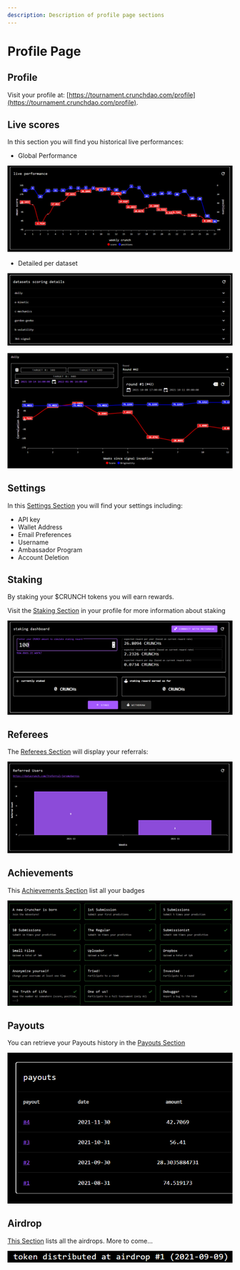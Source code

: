 ```yaml
---
description: Description of profile page sections
---
```


# Profile Page

## Profile

Visit your profile at: [https://tournament.crunchdao.com/profile](https://tournament.crunchdao.com/profile).

## Live scores

In this section you will find you historical live performances:

* Global Performance

![Example of live performance mean score / position history](<../.gitbook/assets/image (21).png>)

* Detailed per dataset

![Recap of all datasets](<../.gitbook/assets/image (27).png>)

![Details example for dataset Dolly](<../.gitbook/assets/image (24).png>)

## Settings



In this [Settings Section](https://tournament.crunchdao.com/profile/settings) you will find your settings including:

* API key
* Wallet Address
* Email Preferences
* Username
* Ambassador Program
* Account Deletion

## Staking

By staking your $CRUNCH tokens you will earn rewards.&#x20;

Visit the [Staking Section](https://tournament.crunchdao.com/profile/staking) in your profile for more information about staking&#x20;

![$CRUNCH Staking Dashboard](<../.gitbook/assets/image (31).png>)

## Referees

The [Referees Section](https://tournament.crunchdao.com/profile/referees) will display your referrals:

![Example of referrals](<../.gitbook/assets/image (30).png>)

## Achievements

This [Achievements Section](https://tournament.crunchdao.com/profile/achievements) list all your badges

![Example of achievements](<../.gitbook/assets/image (19) (1).png>)

## Payouts

You can retrieve your Payouts history in the [Payouts Section](https://tournament.crunchdao.com/profile/payouts)

![](<../.gitbook/assets/image (17).png>)

## Airdrop

[This Section](https://tournament.crunchdao.com/profile/airdrop) lists all the airdrops. More to come...

![](<../.gitbook/assets/image (18).png>)
